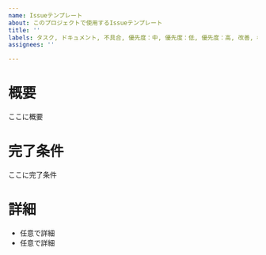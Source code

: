 ```yaml
---
name: Issueテンプレート
about: このプロジェクトで使用するIssueテンプレート
title: ''
labels: タスク, ドキュメント, 不具合, 優先度：中, 優先度：低, 優先度：高, 改善, 機能追加
assignees: ''

---
```


# 概要
ここに概要

# 完了条件
ここに完了条件

# 詳細
- 任意で詳細
- 任意で詳細
